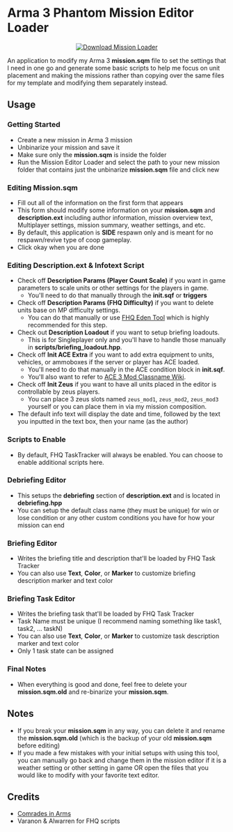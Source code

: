 # Arma 3 Phantom Mission Editor Loader

<p align="center">
<a href="https://github.com/bennpham/Arma3PhantomMissionEditorLoader/releases/tag/v1.2.0"><img src="https://img.shields.io/badge/Version-1.2.0-blue.svg" alt="Download Mission Loader" /></a>
</p>

An application to modify my Arma 3 <b>mission.sqm</b> file to set the settings that I need in one go and generate some basic scripts to help me focus on unit placement and making the missions rather than copying over the same files for my template and modifying them separately instead. 

## Usage
### Getting Started
* Create a new mission in Arma 3 mission
* Unbinarize your mission and save it
* Make sure only the <b>mission.sqm</b> is inside the folder 
* Run the Mission Editor Loader and select the path to your new mission folder that contains just the unbinarize <b>mission.sqm</b> file and click new
### Editing Mission.sqm
* Fill out all of the information on the first form that appears
* This form should modify some information on your <b>mission.sqm</b> and <b>description.ext</b> including author information, mission overview text, Multiplayer settings, mission summary, weather settings, and etc. 
* By default, this application is <b>SIDE</b> respawn only and is meant for no respawn/revive type of coop gameplay.
* Click okay when you are done
### Editing Description.ext & Infotext Script
* Check off <b>Description Params (Player Count Scale)</b> if you want in game parameters to scale units or other settings for the players in game.
	* You'll need to do that manually through the <b>init.sqf</b> or <b>triggers</b>
* Check off <b>Description Params (FHQ Difficulty)</b> if you want to delete units base on MP difficulty settings.
	* You can do that manually or use [FHQ Eden Tool](http://ciahome.net/forum/showthread.php?tid=3935) which is highly recommended for this step.
* Check out <b>Description Loadout</b> if you want to setup briefing loadouts. 
	* This is for Singleplayer only and you'll have to handle those manually in <b>scripts/briefing_loadout.hpp</b>.
* Check off <b>Init ACE Extra</b> if you want to add extra equipment to units, vehicles, or ammoboxes if the server or player has ACE loaded.
	* You'll need to do that manually in the ACE condition block in <b>init.sqf</b>.
	* You'll also want to refer to [ACE 3 Mod Classname Wiki](https://ace3mod.com/wiki/class-names.html).
* Check off <b>Init Zeus</b> if you want to have all units placed in the editor is controllable by zeus players. 
	* You can place 3 zeus slots named `zeus_mod1`, `zeus_mod2`, `zeus_mod3` yourself or you can place them in via my mission composition.
* The default info text will display the date and time, followed by the text you inputted in the text box, then your name (as the author)
### Scripts to Enable
* By default, FHQ TaskTracker will always be enabled. You can choose to enable additional scripts here.
### Debriefing Editor
* This setups the <b>debriefing</b> section of <b>description.ext</b> and is located in <b>debriefing.hpp</b>
* You can setup the default class name (they must be unique) for win or lose condition or any other custom conditions you have for how your mission can end
### Briefing Editor
* Writes the briefing title and description that'll be loaded by FHQ Task Tracker
* You can also use <b>Text</b>, <b>Color</b>, or <b>Marker</b> to customize briefing description marker and text color
### Briefing Task Editor
* Writes the briefing task that'll be loaded by FHQ Task Tracker
* Task Name must be unique (I recommend naming something like task1, task2, ... taskN)
* You can also use <b>Text</b>, <b>Color</b>, or <b>Marker</b> to customize task description marker and text color
* Only 1 task state can be assigned
### Final Notes
* When everything is good and done, feel free to delete your <b>mission.sqm.old</b> and re-binarize your <b>mission.sqm</b>. 

## Notes
* If you break your <b>mission.sqm</b> in any way, you can delete it and rename the <b>mission.sqm.old</b> (which is the backup of your old <b>mission.sqm</b> before editing)
* If you made a few mistakes with your initial setups with using this tool, you can manually go back and change them in the mission editor if it is a weather setting or other setting in game OR open the files that you would like to modify with your favorite text editor.

## Credits
* <a href="http://ciahome.net/">Comrades in Arms</a>
* Varanon & Alwarren for FHQ scripts
